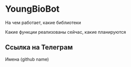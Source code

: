 # YoungBioBot

На чем работает, какие библиотеки

Какие функции реализованы сейчас, какие планируются

Ссылка на Телеграм
-------------
Имена (github name)

